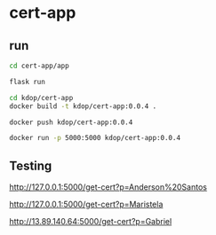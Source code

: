 # cert-app

## run

```bash
cd cert-app/app

flask run
```

```bash
cd kdop/cert-app
docker build -t kdop/cert-app:0.0.4 .

docker push kdop/cert-app:0.0.4
```

```bash
docker run -p 5000:5000 kdop/cert-app:0.0.4
```

## Testing

<http://127.0.0.1:5000/get-cert?p=Anderson%20Santos>

<http://127.0.0.1:5000/get-cert?p=Maristela>

<http://13.89.140.64:5000/get-cert?p=Gabriel>